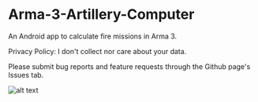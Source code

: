 # Arma-3-Artillery-Computer
An Android app to calculate fire missions in Arma 3.

Privacy Policy: I don't collect nor care about your data.

Please submit bug reports and feature requests through the Github page's Issues tab.

![alt text](https://raw.githubusercontent.com/Jester2138/Arma-3-Artillery-Computer/master/Screenshot_20221019_131813.png)

